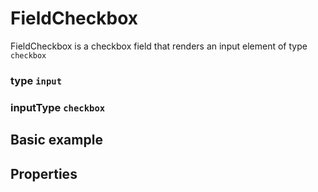 # FieldCheckbox
FieldCheckbox is a checkbox field that renders an input element of type `checkbox`

### type `input`
### inputType `checkbox`

## Basic example
<script setup>
import FieldCheckboxExample from '/components/examples/fields/FieldCheckboxExample.vue'
</script>

<FieldCheckboxExample />

## Properties
<!--@include: @/parts/shared-field-properties.md-->
